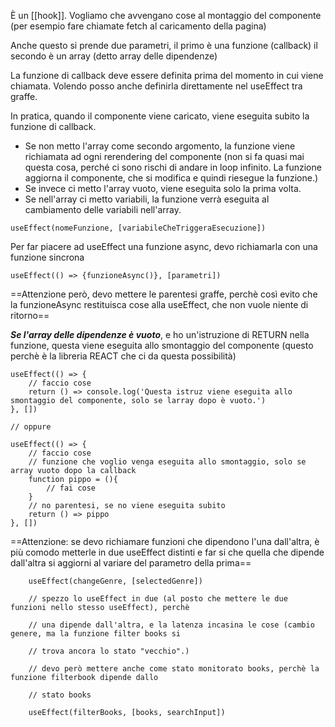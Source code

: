 È un [[hook]]. Vogliamo che avvengano cose al montaggio del componente (per esempio fare chiamate fetch al caricamento della pagina)

Anche questo si prende due parametri, il primo è una funzione (callback) il secondo è un array (detto array delle dipendenze)

La funzione di callback deve essere definita prima del momento in cui viene chiamata.
Volendo posso anche definirla direttamente nel useEffect tra graffe.

In pratica, quando il componente viene caricato, viene eseguita subito la funzione di callback.

- Se non metto l'array come secondo argomento, la funzione viene richiamata ad ogni rerendering del componente (non si fa quasi mai questa cosa, perché ci sono rischi di andare in loop infinito. La funzione aggiorna il componente, che si modifica e quindi riesegue la funzione.)
- Se invece ci metto l'array vuoto, viene eseguita solo la prima volta.
- Se nell'array ci metto variabili, la funzione verrà eseguita al cambiamento delle variabili nell'array.

```JSX
useEffect(nomeFunzione, [variabileCheTriggeraEsecuzione])
```

Per far piacere ad useEffect una funzione async, devo richiamarla con una funzione sincrona

```JSX
useEffect(() => {funzioneAsync()}, [parametri])
```
==Attenzione però, devo mettere le parentesi graffe, perchè così evito che la funzioneAsync restituisca cose alla useEffect, che non vuole niente di ritorno==

***Se l'array delle dipendenze è vuoto***, e ho un'istruzione di RETURN nella funzione, questa viene eseguita allo smontaggio del componente (questo perchè è la libreria REACT che ci da questa possibilità)

```JSX
useEffect(() => {
	// faccio cose
	return () => console.log('Questa istruz viene eseguita allo smontaggio del componente, solo se larray dopo è vuoto.')
}, [])

// oppure

useEffect(() => {
	// faccio cose
	// funzione che voglio venga eseguita allo smontaggio, solo se array vuoto dopo la callback
	function pippo = (){
		// fai cose
	}
	// no parentesi, se no viene eseguita subito
	return () => pippo
}, [])
```

==Attenzione: se devo richiamare funzioni che dipendono l'una dall'altra, è più comodo metterle in due useEffect distinti e far si che quella che dipende dall'altra si aggiorni al variare del parametro della prima==

```JSX
    useEffect(changeGenre, [selectedGenre])

    // spezzo lo useEffect in due (al posto che mettere le due funzioni nello stesso useEffect), perchè

    // una dipende dall'altra, e la latenza incasina le cose (cambio genere, ma la funzione filter books si

    // trova ancora lo stato "vecchio".)

    // devo però mettere anche come stato monitorato books, perchè la funzione filterbook dipende dallo

    // stato books

    useEffect(filterBooks, [books, searchInput])
```